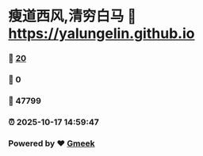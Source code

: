 # 瘦道西风,清穷白马 :link: https://yalungelin.github.io 
### :page_facing_up: [20](https://yalungelin.github.io/tag.html) 
### :speech_balloon: 0 
### :hibiscus: 47799 
### :alarm_clock: 2025-10-17 14:59:47 
### Powered by :heart: [Gmeek](https://github.com/Meekdai/Gmeek)
